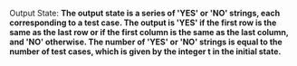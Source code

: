 Output State: **The output state is a series of 'YES' or 'NO' strings, each corresponding to a test case. The output is 'YES' if the first row is the same as the last row or if the first column is the same as the last column, and 'NO' otherwise. The number of 'YES' or 'NO' strings is equal to the number of test cases, which is given by the integer t in the initial state.**